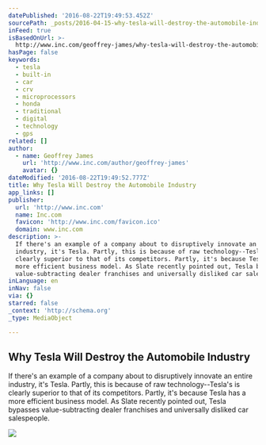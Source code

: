 ```yaml
---
datePublished: '2016-08-22T19:49:53.452Z'
sourcePath: _posts/2016-04-15-why-tesla-will-destroy-the-automobile-industry.md
inFeed: true
isBasedOnUrl: >-
  http://www.inc.com/geoffrey-james/why-tesla-will-destroy-the-automobile-industry.html?cid=sf01002&sr_share=facebook
hasPage: false
keywords:
  - tesla
  - built-in
  - car
  - crv
  - microprocessors
  - honda
  - traditional
  - digital
  - technology
  - gps
related: []
author:
  - name: Geoffrey James
    url: 'http://www.inc.com/author/geoffrey-james'
    avatar: {}
dateModified: '2016-08-22T19:49:52.777Z'
title: Why Tesla Will Destroy the Automobile Industry
app_links: []
publisher:
  url: 'http://www.inc.com'
  name: Inc.com
  favicon: 'http://www.inc.com/favicon.ico'
  domain: www.inc.com
description: >-
  If there's an example of a company about to disruptively innovate an entire
  industry, it's Tesla. Partly, this is because of raw technology--Tesla's is
  clearly superior to that of its competitors. Partly, it's because Tesla has a
  more efficient business model. As Slate recently pointed out, Tesla bypasses
  value-subtracting dealer franchises and universally disliked car salespeople.
inLanguage: en
inNav: false
via: {}
starred: false
_context: 'http://schema.org'
_type: MediaObject

---
```

<article style=""><h1>Why Tesla Will Destroy the Automobile Industry</h1><p>If there's an example of a company about to disruptively innovate an entire industry, it's Tesla. Partly, this is because of raw technology--Tesla's is clearly superior to that of its competitors. Partly, it's because Tesla has a more efficient business model. As Slate recently pointed out, Tesla bypasses value-subtracting dealer franchises and universally disliked car salespeople.</p><img src="http://images.inc.com/uploaded_files/image/970x450/getty_519107752_88725.jpg" /></article>